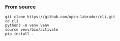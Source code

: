 ### From source

```ShellSession
git clone https://github.com/open-labrador/cli.git
cd cli
python3 -m venv venv
source venv/bin/activate
pip install .
```
